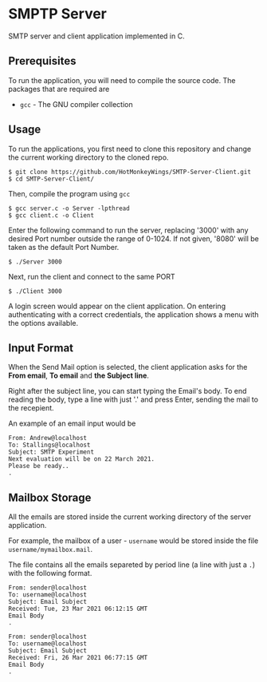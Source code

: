 # SMPTP Server
SMTP server and client application implemented in C.

## Prerequisites
To run the application, you will need to compile the source code. The packages that are required are
- `gcc` - The GNU compiler collection

## Usage

To run the applications, you first need to clone this repository and change the current working directory to the cloned repo.

```
$ git clone https://github.com/HotMonkeyWings/SMTP-Server-Client.git
$ cd SMTP-Server-Client/
```

Then, compile the program using `gcc`
```
$ gcc server.c -o Server -lpthread
$ gcc client.c -o Client
```

Enter the following command to run the server, replacing '3000' with any desired Port number outside the range of 0-1024. If not given, '8080' will be taken as the default Port Number.

```
$ ./Server 3000
```

Next, run the client and connect to the same PORT
```
$ ./Client 3000
```

A login screen would appear on the client application. On entering authenticating with a correct credentials, the application shows a menu with the options available.


## Input Format

When the Send Mail option is selected, the client application asks for the **From email**, **To email** and **the Subject line**.

Right after the subject line, you can start typing the Email's body.
To end reading the body, type a line with just '.' and press Enter, sending the mail to the recepient.

An example of an email input would be
```
From: Andrew@localhost
To: Stallings@localhost
Subject: SMTP Experiment
Next evaluation will be on 22 March 2021.
Please be ready..
. 
```

## Mailbox Storage

All the emails are stored inside the current working directory of the server application.

For example, the mailbox of a user - `username` would be stored inside the file `username/mymailbox.mail`.

The file contains all the emails separeted by period line (a line with just a `.`) with the following format.

```
From: sender@localhost
To: username@localhost
Subject: Email Subject
Received: Tue, 23 Mar 2021 06:12:15 GMT
Email Body
.

From: sender@localhost
To: username@localhost
Subject: Email Subject
Received: Fri, 26 Mar 2021 06:77:15 GMT
Email Body
.
```
